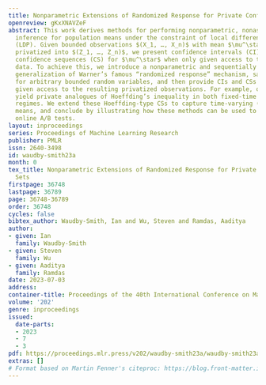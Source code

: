 ```yaml
---
title: Nonparametric Extensions of Randomized Response for Private Confidence Sets
openreview: gKxXNAVZeF
abstract: This work derives methods for performing nonparametric, nonasymptotic statistical
  inference for population means under the constraint of local differential privacy
  (LDP). Given bounded observations $(X_1, …, X_n)$ with mean $\mu^\star$ that are
  privatized into $(Z_1, …, Z_n)$, we present confidence intervals (CI) and time-uniform
  confidence sequences (CS) for $\mu^\star$ when only given access to the privatized
  data. To achieve this, we introduce a nonparametric and sequentially interactive
  generalization of Warner’s famous “randomized response” mechanism, satisfying LDP
  for arbitrary bounded random variables, and then provide CIs and CSs for their means
  given access to the resulting privatized observations. For example, our results
  yield private analogues of Hoeffding’s inequality in both fixed-time and time-uniform
  regimes. We extend these Hoeffding-type CSs to capture time-varying (non-stationary)
  means, and conclude by illustrating how these methods can be used to conduct private
  online A/B tests.
layout: inproceedings
series: Proceedings of Machine Learning Research
publisher: PMLR
issn: 2640-3498
id: waudby-smith23a
month: 0
tex_title: Nonparametric Extensions of Randomized Response for Private Confidence
  Sets
firstpage: 36748
lastpage: 36789
page: 36748-36789
order: 36748
cycles: false
bibtex_author: Waudby-Smith, Ian and Wu, Steven and Ramdas, Aaditya
author:
- given: Ian
  family: Waudby-Smith
- given: Steven
  family: Wu
- given: Aaditya
  family: Ramdas
date: 2023-07-03
address: 
container-title: Proceedings of the 40th International Conference on Machine Learning
volume: '202'
genre: inproceedings
issued:
  date-parts:
  - 2023
  - 7
  - 3
pdf: https://proceedings.mlr.press/v202/waudby-smith23a/waudby-smith23a.pdf
extras: []
# Format based on Martin Fenner's citeproc: https://blog.front-matter.io/posts/citeproc-yaml-for-bibliographies/
---
```

